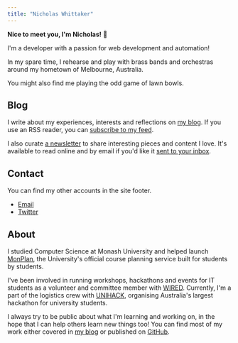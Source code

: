 ```yaml
---
title: "Nicholas Whittaker"
---
```


**Nice to meet you, I'm Nicholas!** :wave:

I'm a developer with a passion for web development and automation!

In my spare time, I rehearse and play with brass bands and orchestras around my hometown of Melbourne, Australia.

You might also find me playing the odd game of lawn bowls.

## Blog

I write about my experiences, interests and reflections on [my blog](/blog/). If you use an RSS reader, you can [subscribe to my feed](/rss/).

I also curate [a newsletter](/newsletter/) to share interesting pieces and content I love. It's available to read online and by email if you'd like it [sent to your inbox](/newsletter/subscribe/).

## Contact

You can find my other accounts in the site footer.

-   [Email](mailto:nicholas@nicholas.cloud)
-   [Twitter](https://twitter.com/nchlswhttkr/)

## About

I studied Computer Science at Monash University and helped launch [MonPlan](https://monplan.apps.monash.edu/), the University's official course planning service built for students by students.

I've been involved in running workshops, hackathons and events for IT students as a volunteer and committee member with [WIRED](https://wired.org.au/). Currently, I'm a part of the logistics crew with [UNIHACK](https://unihack.net/), organising Australia's largest hackathon for university students.

I always try to be public about what I'm learning and working on, in the hope that I can help others learn new things too! You can find most of my work either covered in [my blog](/blog/) or published on [GitHub](https://github.com/nchlswhttkr/).
